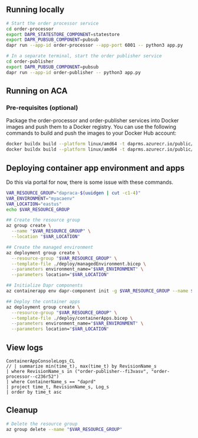 ## Running locally
```bash
# Start the order processor service
cd order-processor
export DAPR_STATESTORE_COMPONENT=statestore
export DAPR_PUBSUB_COMPONENT=pubsub
dapr run --app-id order-processor --app-port 6001 -- python3 app.py

# In a separate terminal, start the order publisher service
cd order-publisher
export DAPR_PUBSUB_COMPONENT=pubsub
dapr run --app-id order-publisher -- python3 app.py
```

## Running on ACA

### Pre-requisites (optional)

Package the order-processor and order-publisher services into Docker images and push them to a Docker registry. You can use the following commands to build and push the images to your Docker Hub account:

```bash
docker buildx build --platform linux/amd64 -t daprms.azurecr.io/public/daprio/samples/azcli-capps/python-order-publisher:latest --push ./order-publisher
docker buildx build --platform linux/amd64 -t daprms.azurecr.io/public/daprio/samples/azcli-capps/python-order-processor:latest --push ./order-processor
```

## Deploying container app environment and apps

Do this via portal for now, there is some issue with these commands.

```bash
VAR_RESOURCE_GROUP="dapraca-$(uuidgen | cut -c1-4)"
VAR_ENVIRONMENT="myacaenv"
VAR_LOCATION="eastus"
echo $VAR_RESOURCE_GROUP

## Create the resource group
az group create \
  --name "$VAR_RESOURCE_GROUP" \
  --location "$VAR_LOCATION"

## Create the managed environment
az deployment group create \
  --resource-group "$VAR_RESOURCE_GROUP" \
  --template-file ./deploy/managedEnvironment.bicep \
  --parameters environment_name="$VAR_ENVIRONMENT" \
  --parameters location="$VAR_LOCATION"

## Initialize Dapr components
az containerapp env dapr-component init -g $VAR_RESOURCE_GROUP --name $VAR_ENVIRONMENT 

## Deploy the container apps
az deployment group create \
  --resource-group "$VAR_RESOURCE_GROUP" \
  --template-file ./deploy/containerApps.bicep \
  --parameters environment_name="$VAR_ENVIRONMENT" \
  --parameters location="$VAR_LOCATION"
```

## View logs

```kql
ContainerAppConsoleLogs_CL
// | summarize min(time_t), max(time_t) by RevisionName_s
| where RevisionName_s in ("order-publisher--fi3vasv", "order-processor--c236r52")
| where ContainerName_s == "daprd"
| project time_t, RevisionName_s, Log_s
| order by time_t asc
```

## Cleanup

```bash
# Delete the resource group
az group delete --name "$VAR_RESOURCE_GROUP"
```
